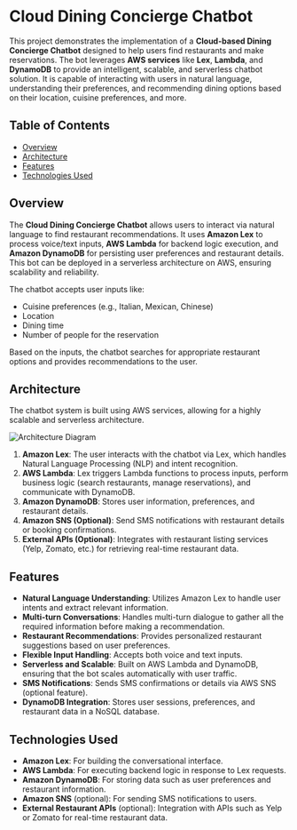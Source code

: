# Cloud Dining Concierge Chatbot

This project demonstrates the implementation of a **Cloud-based Dining Concierge Chatbot** designed to help users find restaurants and make reservations. The bot leverages **AWS services** like **Lex**, **Lambda**, and **DynamoDB** to provide an intelligent, scalable, and serverless chatbot solution. It is capable of interacting with users in natural language, understanding their preferences, and recommending dining options based on their location, cuisine preferences, and more.

## Table of Contents

- [Overview](#overview)
- [Architecture](#architecture)
- [Features](#features)
- [Technologies Used](#technologies-used)


## Overview

The **Cloud Dining Concierge Chatbot** allows users to interact via natural language to find restaurant recommendations. It uses **Amazon Lex** to process voice/text inputs, **AWS Lambda** for backend logic execution, and **Amazon DynamoDB** for persisting user preferences and restaurant details. This bot can be deployed in a serverless architecture on AWS, ensuring scalability and reliability.

The chatbot accepts user inputs like:
- Cuisine preferences (e.g., Italian, Mexican, Chinese)
- Location
- Dining time
- Number of people for the reservation

Based on the inputs, the chatbot searches for appropriate restaurant options and provides recommendations to the user.

## Architecture

The chatbot system is built using AWS services, allowing for a highly scalable and serverless architecture.

![Architecture Diagram](https://example.com/path/to/your/diagram.png)

1. **Amazon Lex**: The user interacts with the chatbot via Lex, which handles Natural Language Processing (NLP) and intent recognition.
2. **AWS Lambda**: Lex triggers Lambda functions to process inputs, perform business logic (search restaurants, manage reservations), and communicate with DynamoDB.
3. **Amazon DynamoDB**: Stores user information, preferences, and restaurant details.
4. **Amazon SNS (Optional)**: Send SMS notifications with restaurant details or booking confirmations.
5. **External APIs (Optional)**: Integrates with restaurant listing services (Yelp, Zomato, etc.) for retrieving real-time restaurant data.

## Features

- **Natural Language Understanding**: Utilizes Amazon Lex to handle user intents and extract relevant information.
- **Multi-turn Conversations**: Handles multi-turn dialogue to gather all the required information before making a recommendation.
- **Restaurant Recommendations**: Provides personalized restaurant suggestions based on user preferences.
- **Flexible Input Handling**: Accepts both voice and text inputs.
- **Serverless and Scalable**: Built on AWS Lambda and DynamoDB, ensuring that the bot scales automatically with user traffic.
- **SMS Notifications**: Sends SMS confirmations or details via AWS SNS (optional feature).
- **DynamoDB Integration**: Stores user sessions, preferences, and restaurant data in a NoSQL database.

## Technologies Used

- **Amazon Lex**: For building the conversational interface.
- **AWS Lambda**: For executing backend logic in response to Lex requests.
- **Amazon DynamoDB**: For storing data such as user preferences and restaurant information.
- **Amazon SNS** (optional): For sending SMS notifications to users.
- **External Restaurant APIs** (optional): Integration with APIs such as Yelp or Zomato for real-time restaurant data.
